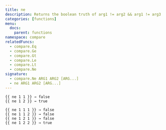 ```yaml
---
title: ne
description: Returns the boolean truth of arg1 != arg2 && arg1 != arg3.
categories: [functions]
menu:
  docs:
    parent: functions
namespace: compare
relatedFuncs:
  - compare.Eq
  - compare.Ge
  - compare.Gt
  - compare.Le
  - compare.Lt
  - compare.Ne
signature:
  - compare.Ne ARG1 ARG2 [ARG...]
  - ne ARG1 ARG2 [ARG...]
---
```


```go-html-template
{{ ne 1 1 }} → false
{{ ne 1 2 }} → true

{{ ne 1 1 1 }} → false
{{ ne 1 1 2 }} → false
{{ ne 1 2 1 }} → false
{{ ne 1 2 2 }} → true
```

